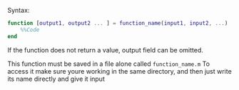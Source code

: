 Syntax:
```matlab
function [output1, output2 ... ] = function_name(input1, input2, ...)
	%%Code
end
```
If the function does not return a value, output field can be omitted.

This function must be saved in a file alone called `function_name.m`
To access it make sure youre working in the same directory, and then just write its name directly and give it input